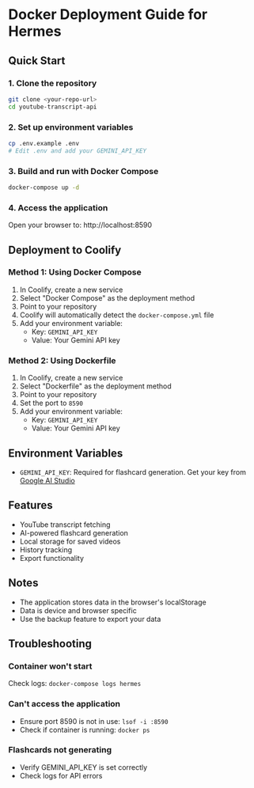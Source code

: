 # Docker Deployment Guide for Hermes

## Quick Start

### 1. Clone the repository
```bash
git clone <your-repo-url>
cd youtube-transcript-api
```

### 2. Set up environment variables
```bash
cp .env.example .env
# Edit .env and add your GEMINI_API_KEY
```

### 3. Build and run with Docker Compose
```bash
docker-compose up -d
```

### 4. Access the application
Open your browser to: http://localhost:8590

## Deployment to Coolify

### Method 1: Using Docker Compose

1. In Coolify, create a new service
2. Select "Docker Compose" as the deployment method
3. Point to your repository
4. Coolify will automatically detect the `docker-compose.yml` file
5. Add your environment variable:
   - Key: `GEMINI_API_KEY`
   - Value: Your Gemini API key

### Method 2: Using Dockerfile

1. In Coolify, create a new service
2. Select "Dockerfile" as the deployment method
3. Point to your repository
4. Set the port to `8590`
5. Add your environment variable:
   - Key: `GEMINI_API_KEY`
   - Value: Your Gemini API key

## Environment Variables

- `GEMINI_API_KEY`: Required for flashcard generation. Get your key from [Google AI Studio](https://makersuite.google.com/app/apikey)

## Features

- YouTube transcript fetching
- AI-powered flashcard generation
- Local storage for saved videos
- History tracking
- Export functionality

## Notes

- The application stores data in the browser's localStorage
- Data is device and browser specific
- Use the backup feature to export your data

## Troubleshooting

### Container won't start
Check logs: `docker-compose logs hermes`

### Can't access the application
- Ensure port 8590 is not in use: `lsof -i :8590`
- Check if container is running: `docker ps`

### Flashcards not generating
- Verify GEMINI_API_KEY is set correctly
- Check logs for API errors